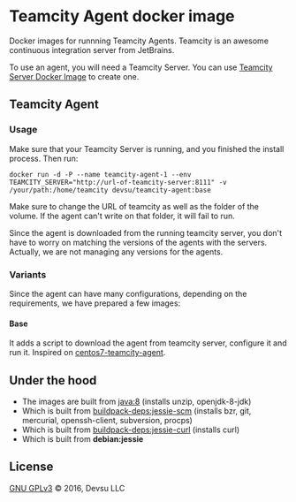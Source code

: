 # Teamcity Agent docker image

Docker images for runnning Teamcity Agents. Teamcity is an awesome continuous integration server from JetBrains. 

To use an agent, you will need a Teamcity Server. You can use [Teamcity Server Docker Image](https://github.com/devsu/docker-teamcity-server) to create one.

## Teamcity Agent

### Usage

Make sure that your Teamcity Server is running, and you finished the install process. Then run:

`docker run -d -P --name teamcity-agent-1 --env TEAMCITY_SERVER="http://url-of-teamcity-server:8111" -v /your/path:/home/teamcity devsu/teamcity-agent:base`

Make sure to change the URL of teamcity as well as the folder of the volume. If the agent can't write on that folder, it will fail to run.

Since the agent is downloaded from the running teamcity server, you don't have to worry on matching the versions of the agents with the servers. Actually, we are not managing any versions for the agents.

### Variants

Since the agent can have many configurations, depending on the requirements, we have prepared a few images:

#### Base

It adds a script to download the agent from teamcity server, configure it and run it. Inspired on [centos7-teamcity-agent](https://bitbucket.org/ariya/docker-centos/src/2669cae3c4e7/centos7-teamcity-agent/?at=master).

## Under the hood

- The images are built from [java:8](https://github.com/docker-library/openjdk/blob/master/openjdk-8-jdk/Dockerfile) (installs unzip, openjdk-8-jdk)
- Which is built from [buildpack-deps:jessie-scm](https://github.com/docker-library/buildpack-deps/blob/master/jessie/scm/Dockerfile) (installs bzr, git, mercurial, openssh-client, subversion, procps)
- Which is built from [buildpack-deps:jessie-curl](https://github.com/docker-library/buildpack-deps/blob/master/jessie/curl/Dockerfile) (installs curl)
- Which is built from **debian:jessie**

## License

[GNU GPLv3](https://github.com/devsu/docker-teamcity-server/blob/master/LICENSE) © 2016, Devsu LLC